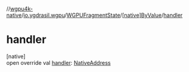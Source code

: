 //[wgpu4k-native](../../../../index.md)/[io.ygdrasil.wgpu](../../index.md)/[WGPUFragmentState](../index.md)/[[native]ByValue](index.md)/[handler](handler.md)

# handler

[native]\
open override val [handler](handler.md): [NativeAddress](../../../ffi/-native-address/index.md)